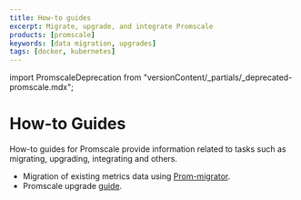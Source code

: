 ```yaml
---
title: How-to guides
excerpt: Migrate, upgrade, and integrate Promscale
products: [promscale]
keywords: [data migration, upgrades]
tags: [docker, kubernetes]
---
```


import PromscaleDeprecation from "versionContent/_partials/_deprecated-promscale.mdx";

# How-to Guides

<PromscaleDeprecation />

How-to guides for Promscale provide information related to tasks
such as migrating, upgrading, integrating and others.

*   Migration of existing metrics data using [Prom-migrator][prom-migrator].
*   Promscale upgrade [guide][upgrade-guide].

[prom-migrator]: /promscale/:currentVersion:/guides/prom-migrator/
[upgrade-guide]: /promscale/:currentVersion:/guides/upgrade/
